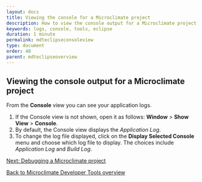 ```yaml
---
layout: docs
title: Viewing the console for a Microclimate project
description: How to view the console output for a Microclimate project
keywords: logs, console, tools, eclipse
duration: 1 minute
permalink: mdteclipseconsoleview
type: document
order: 40
parent: mdteclipseoverview
---
```


## Viewing the console output for a Microclimate project

From the **Console** view you can see your application logs.

1. If the Console view is not shown, open it as follows: **Window** > **Show View** > **Console**.
2. By default, the Console view displays the *Application Log*.
3. To change the log file displayed, click on the **Display Selected Console** menu and choose which log file to display. The choices include *Application Log* and *Build Log*.

[Next: Debugging a Microclimate project](mdteclipsedebugproject)

[Back to Microclimate Developer Tools overview](mdteclipseoverview)
